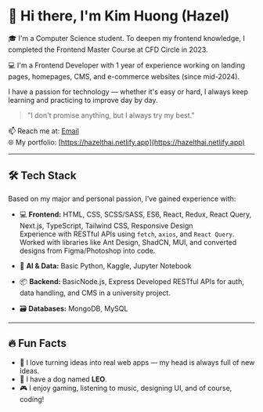 # 👋 Hi there, I'm Kim Huong (Hazel)

🎓 I'm a Computer Science student. To deepen my frontend knowledge, I completed the Frontend Master Course at CFD Circle in 2023.

💻 I'm a Frontend Developer with 1 year of experience working on landing pages, homepages, CMS, and e-commerce websites (since mid-2024).

I have a passion for technology — whether it's easy or hard, I always keep learning and practicing to improve day by day.

> "I don't promise anything, but I always try my best."

📫 Reach me at: [Email](mailto:hazelthai.fw@gmail.com)  
🌐 My portfolio: [https://hazelthai.netlify.app](https://hazelthai.netlify.app)

---

## 🛠️ Tech Stack

Based on my major and personal passion, I’ve gained experience with:

- 💻 **Frontend:** HTML, CSS, SCSS/SASS, ES6, React, Redux, React Query, Next.js, TypeScript, Tailwind CSS, Responsive Design  
  Experience with RESTful APIs using `fetch`, `axios`, and `React Query`. Worked with libraries like Ant Design, ShadCN, MUI, and converted designs from Figma/Photoshop into code.
  
- 🧠 **AI & Data:** Basic Python, Kaggle, Jupyter Notebook  

- 📦 **Backend:** BasicNode.js, Express
  Developed RESTful APIs for auth, data handling, and CMS in a university project.

- 🗃️ **Databases:** MongoDB, MySQL

---

## 🔥 Fun Facts

- 🌟 I love turning ideas into real web apps — my head is always full of new ideas.
- 🐶 I have a dog named **LEO**.
- 🎮 I enjoy gaming, listening to music, designing UI, and of course, coding!
